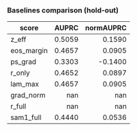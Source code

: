 ### Baselines comparison (hold-out)

| score | AUPRC | normAUPRC |
|---|---:|---:|
| z_eff | 0.5059 | 0.1590 |
| eos_margin | 0.4657 | 0.0905 |
| ps_grad | 0.3303 | -0.1400 |
| r_only | 0.4652 | 0.0897 |
| lam_max | 0.4657 | 0.0905 |
| grad_norm | nan | nan |
| r_full | nan | nan |
| sam1_full | 0.4440 | 0.0536 |
